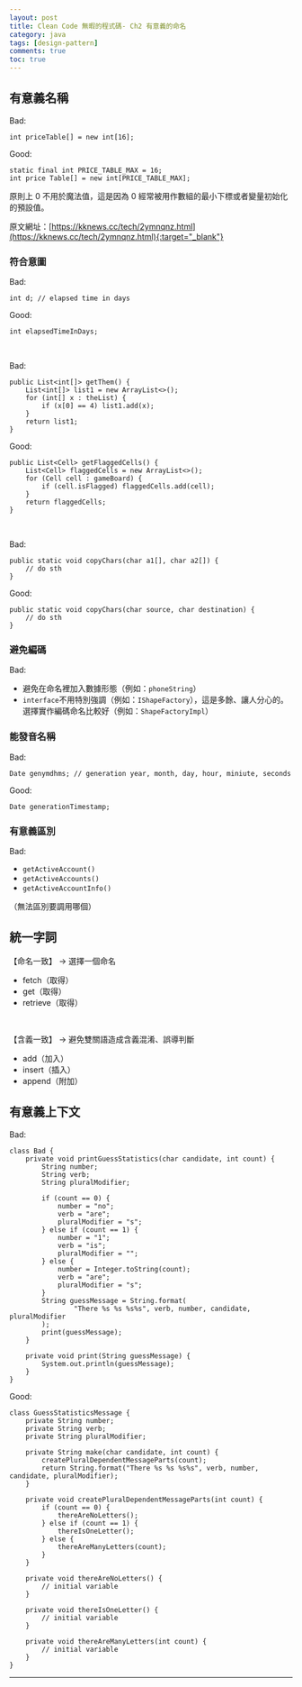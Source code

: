 ```yaml
---
layout: post
title: Clean Code 無暇的程式碼- Ch2 有意義的命名
category: java
tags: [design-pattern]
comments: true
toc: true
---
```


## 有意義名稱

Bad:

```
int priceTable[] = new int[16];
```

Good:

```
static final int PRICE_TABLE_MAX = 16;
int price Table[] = new int[PRICE_TABLE_MAX];
```

原則上 0 不用於魔法值，這是因為 0 經常被用作數組的最小下標或者變量初始化的預設值。

原文網址：[https://kknews.cc/tech/2ymnqnz.html](https://kknews.cc/tech/2ymnqnz.html){:target="_blank"}

### 符合意圖

Bad:

```
int d; // elapsed time in days
```

Good:

```
int elapsedTimeInDays;
```

<br>

Bad:

```
public List<int[]> getThem() {
    List<int[]> list1 = new ArrayList<>();
    for (int[] x : theList) {
        if (x[0] == 4) list1.add(x);
    }
    return list1;
}
```

Good:

```
public List<Cell> getFlaggedCells() {
    List<Cell> flaggedCells = new ArrayList<>();
    for (Cell cell : gameBoard) {
        if (cell.isFlagged) flaggedCells.add(cell);
    }
    return flaggedCells;
}
```

<br>

Bad:

```
public static void copyChars(char a1[], char a2[]) {
    // do sth
}
```

Good:

```
public static void copyChars(char source, char destination) {
    // do sth
}
```

### 避免編碼

Bad:
- 避免在命名裡加入數據形態（例如：`phoneString`）
- `interface`不用特別強調（例如：`IShapeFactory`），這是多餘、讓人分心的。選擇實作編碼命名比較好（例如：`ShapeFactoryImpl`）

### 能發音名稱

Bad:

```
Date genymdhms; // generation year, month, day, hour, miniute, seconds
```

Good:

```
Date generationTimestamp;
```

### 有意義區別

Bad:
- `getActiveAccount()`
- `getActiveAccounts()`
- `getActiveAccountInfo()`

（無法區別要調用哪個）

## 統一字詞

【命名一致】 -> 選擇一個命名

- fetch（取得）
- get（取得）
- retrieve（取得）

<br>

【含義一致】 -> 避免雙關語造成含義混淆、誤導判斷

- add（加入）
- insert（插入）
- append（附加）

## 有意義上下文

Bad:

```
class Bad {
    private void printGuessStatistics(char candidate, int count) {
        String number;
        String verb;
        String pluralModifier;

        if (count == 0) {
            number = "no";
            verb = "are";
            pluralModifier = "s";
        } else if (count == 1) {
            number = "1";
            verb = "is";
            pluralModifier = "";
        } else {
            number = Integer.toString(count);
            verb = "are";
            pluralModifier = "s";
        }
        String guessMessage = String.format(
                "There %s %s %s%s", verb, number, candidate, pluralModifier
        );
        print(guessMessage);
    }
    
    private void print(String guessMessage) {
        System.out.println(guessMessage);
    }
}
```

Good:

```
class GuessStatisticsMessage {
    private String number;
    private String verb;
    private String pluralModifier;

    private String make(char candidate, int count) {
        createPluralDependentMessageParts(count);
        return String.format("There %s %s %s%s", verb, number, candidate, pluralModifier);
    }

    private void createPluralDependentMessageParts(int count) {
        if (count == 0) {
            thereAreNoLetters();
        } else if (count == 1) {
            thereIsOneLetter();
        } else {
            thereAreManyLetters(count);
        }
    }

    private void thereAreNoLetters() {
        // initial variable
    }

    private void thereIsOneLetter() {
        // initial variable
    }

    private void thereAreManyLetters(int count) {
        // initial variable
    }
}
```

---
